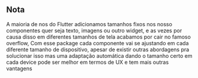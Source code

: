 ## Nota

A maioria de nos do Flutter adicionamos tamanhos fixos nos nosso componentes quer seja texto, imagens ou outro widget, e as vezes por causa disso em  diferentes tamanhos de tela acabamos por  cair no famoso overflow, Com esse  package cada componente vai se ajustando em cada diferente tamanho de dispositivo, apesar de existir outras abordagens pra solucionar isso mas uma adaptação automática dando o tamanho certo em cada device pode ser melhor em termos de UX  e tem mais outras vantagens
